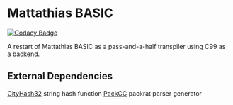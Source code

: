 # Mattathias BASIC
[![Codacy Badge](https://api.codacy.com/project/badge/Grade/31a3fd147f944138ad4bdd0ee951b2f5)](https://www.codacy.com/app/SamuraiCrow/BASIC?utm_source=github.com&amp;utm_medium=referral&amp;utm_content=SamuraiCrow/BASIC&amp;utm_campaign=Badge_Grade)

A restart of Mattathias BASIC as a pass-and-a-half transpiler using C99 as a backend.

## External Dependencies
[CityHash32](https://github.com/google/cityhash) string hash function
[PackCC](https://github.com/samuraicrow/packcc) packrat parser generator
